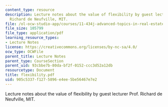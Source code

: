 ```yaml
---
content_type: resource
description: Lecture notes about the value of flexibility by guest lecturer Prof.
  Richard de Neufville, MIT.
file: /ol-ocw-studio-app/courses/11-434j-advanced-topics-in-real-estate-finance-spring-2007/905c5337f1275896e4ee5be56467e7e2_flexibility.pdf
file_size: 105799
file_type: application/pdf
learning_resource_types:
- Lecture Notes
license: https://creativecommons.org/licenses/by-nc-sa/4.0/
ocw_type: OCWFile
parent_title: Lecture Notes
parent_type: CourseSection
parent_uid: 93cbbe7b-80da-bf2f-0152-ccc3d52a12db
resourcetype: Document
title: flexibility.pdf
uid: 905c5337-f127-5896-e4ee-5be56467e7e2
---
```

Lecture notes about the value of flexibility by guest lecturer Prof. Richard de Neufville, MIT.